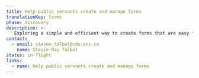 ```yaml
---
title: Help public servants create and manage forms
translationKey: forms
phase: discovery
description: >-
   Exploring a simple and efficient way to create forms that are easy for government to use and people to complete.
contact:
  - email: steven.talbot@cds-snc.ca
    name: Stevie-Ray Talbot 
status: in-flight
links:
  - name: Help public servants create and manage forms
---
```

